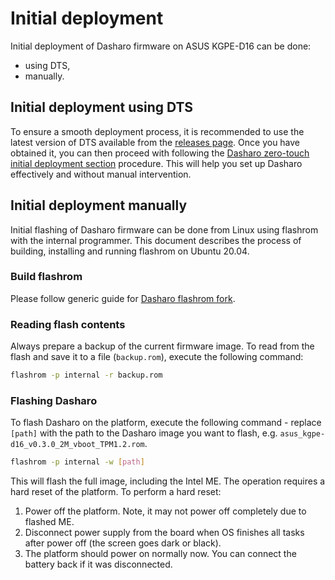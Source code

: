 # Initial deployment

Initial deployment of Dasharo firmware on ASUS KGPE-D16 can be done:

* using DTS,
* manually.

## Initial deployment using DTS

To ensure a smooth deployment process, it is recommended to use the latest
version of DTS available from the [releases
page](../../dasharo-tools-suite/releases.md). Once you have obtained it, you can
then proceed with following the [Dasharo zero-touch initial deployment
section](../../dasharo-tools-suite/documentation.md#dasharo-zero-touch-initial-deployment)
procedure. This will help you set up Dasharo effectively and without manual
intervention.

## Initial deployment manually

Initial flashing of Dasharo firmware can be done from Linux using flashrom with
the internal programmer. This document describes the process of building,
installing and running flashrom on Ubuntu 20.04.

### Build flashrom

Please follow generic guide for [Dasharo flashrom fork](../../osf-trivia-list/deployment.md#how-to-install-dasharo-flashrom-fork).

### Reading flash contents

Always prepare a backup of the current firmware image. To read from the flash
and save it to a file (`backup.rom`), execute the following command:

```bash
flashrom -p internal -r backup.rom
```

### Flashing Dasharo

To flash Dasharo on the platform, execute the following command - replace
`[path]` with the path to the Dasharo image you want to flash, e.g.
`asus_kgpe-d16_v0.3.0_2M_vboot_TPM1.2.rom`.

```bash
flashrom -p internal -w [path]
```

This will flash the full image, including the Intel ME. The operation requires
a hard reset of the platform. To perform a hard reset:

1. Power off the platform. Note, it may not power off completely due to flashed
   ME.
1. Disconnect power supply from the board when OS finishes all tasks after
   power off (the screen goes dark or black).
1. The platform should power on normally now. You can connect the battery back
   if it was disconnected.
